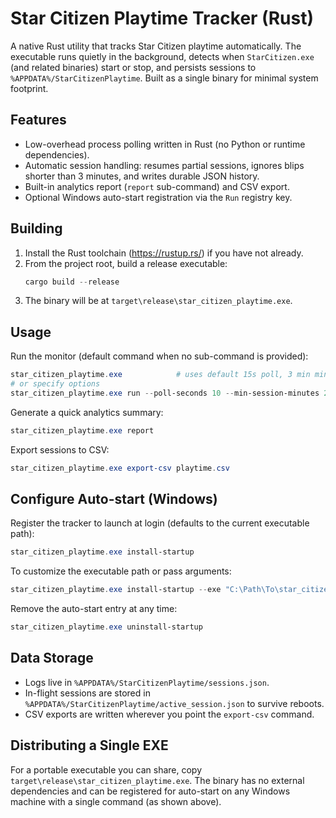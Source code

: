 # Star Citizen Playtime Tracker (Rust)

A native Rust utility that tracks Star Citizen playtime automatically. The executable runs quietly in the background, detects when `StarCitizen.exe` (and related binaries) start or stop, and persists sessions to `%APPDATA%/StarCitizenPlaytime`. Built as a single binary for minimal system footprint.

## Features

- Low-overhead process polling written in Rust (no Python or runtime dependencies).
- Automatic session handling: resumes partial sessions, ignores blips shorter than 3 minutes, and writes durable JSON history.
- Built-in analytics report (`report` sub-command) and CSV export.
- Optional Windows auto-start registration via the `Run` registry key.

## Building

1. Install the Rust toolchain (https://rustup.rs/) if you have not already.
2. From the project root, build a release executable:
   ```powershell
   cargo build --release
   ```
3. The binary will be at `target\release\star_citizen_playtime.exe`.

## Usage

Run the monitor (default command when no sub-command is provided):
```powershell
star_citizen_playtime.exe            # uses default 15s poll, 3 min minimum
# or specify options
star_citizen_playtime.exe run --poll-seconds 10 --min-session-minutes 2
```

Generate a quick analytics summary:
```powershell
star_citizen_playtime.exe report
```

Export sessions to CSV:
```powershell
star_citizen_playtime.exe export-csv playtime.csv
```

## Configure Auto-start (Windows)

Register the tracker to launch at login (defaults to the current executable path):
```powershell
star_citizen_playtime.exe install-startup
```

To customize the executable path or pass arguments:
```powershell
star_citizen_playtime.exe install-startup --exe "C:\Path\To\star_citizen_playtime.exe" --args "run --poll-seconds 10"
```

Remove the auto-start entry at any time:
```powershell
star_citizen_playtime.exe uninstall-startup
```

## Data Storage

- Logs live in `%APPDATA%/StarCitizenPlaytime/sessions.json`.
- In-flight sessions are stored in `%APPDATA%/StarCitizenPlaytime/active_session.json` to survive reboots.
- CSV exports are written wherever you point the `export-csv` command.

## Distributing a Single EXE

For a portable executable you can share, copy `target\release\star_citizen_playtime.exe`. The binary has no external dependencies and can be registered for auto-start on any Windows machine with a single command (as shown above).
